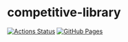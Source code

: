 # competitive-library
[![Actions Status](https://github.com/atree-GitHub/competitive-library/workflows/verify/badge.svg)](https://github.com/atree-GitHub/competitive-library/actions)
 [![GitHub Pages](https://img.shields.io/static/v1?label=GitHub+Pages&message=+&color=brightgreen&logo=github)](https://atree-GitHub.github.io/competitive-library/)
